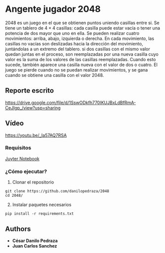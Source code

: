# Angente jugador 2048
2048 es un juego en el que se obtienen puntos uniendo casillas entre si. Se tiene un tablero de $4 \times 4$ casillas: cada casilla puede estar vacía o tener una potencia de dos mayor que uno en ella. Se pueden realizar cuatro movimientos: arriba, abajo, izquierda o derecha. En cada movimiento, las casillas no vacías son deslizadas hacia la dirección del movimiento, juntándolas a un extremo del tablero. si dos casillas con el mismo valor quedan juntas en el proceso, son reemplazadas por una nueva casilla cuyo valor es la suma de los valores de las casillas reemplazadas. Cuando esto sucede, también aparece una casilla nueva con el valor de dos o cuatro. El juego se pierde cuando no se puedan realizar movimientos, y se gana cuando se obtiene una casilla con el valor 2048.

## Reporte escrito
https://drive.google.com/file/d/1SswODkfh770IKUJBxLdBfRmA-CeJIgp_/view?usp=sharing
## Vídeo
https://youtu.be/_Ia57AQ7RSA
### Requisitos
[Juyter Notebook](https://jupyter.org/install)
### ¿Cómo ejecutar?
1. Clonar el repositorio
```
git clone https://github.com/danilopedraza/2048
cd 2048/
```
2. Instalar paquetes necesarios
```
pip install -r requirements.txt
```
## Authors
  - **César Danilo Pedraza** 
  - **Juan Carlos Sanchez**

